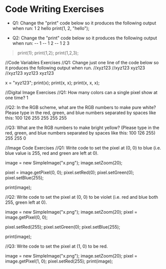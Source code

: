 # Code Writing Exercises

- Q1: Change the "print" code below so it produces the following output when run: 1 2 hello
print(1, 2, "hello");

- Q2: Change the "print" code below so it produces the following output when run:
-- 1
-- 1 2
-- 1 2 3

> print(1);
> print(1,2);
> print(1,2,3);

//Code Variables Exercises
//Q1: Change just one line of the code below so it produces the following output when run.
//xyz123
//xyz123 xyz123
//xyz123 xyz123 xyz123

x = "xyz123";
print(x);
print(x, x);
print(x, x, x);

//Digital Image Exercises
//Q1: How many colors can a single pixel show at one time?
1

//Q2: In the RGB scheme, what are the RGB numbers to make pure white? Please type in the red, green, and blue numbers separated by spaces like this: 100 126 255
255 255 255

//Q3: What are the RGB numbers to make bright yellow? (Please type in the red, green, and blue numbers separated by spaces like this: 100 126 255)
255 255 0

//Image Code Exercises
//Q1: Write code to set the pixel at (0, 0) to blue (i.e. blue value is 255, red and green are left at 0).

image = new SimpleImage("x.png");
image.setZoom(20);

pixel = image.getPixel(0, 0);
pixel.setRed(0);
pixel.setGreen(0);
pixel.setBlue(255);

print(image);

//Q2: Write code to set the pixel at (0, 0) to be violet (i.e. red and blue both 255, green left at 0).

image = new SimpleImage("x.png");
image.setZoom(20);
pixel = image.getPixel(0, 0);

pixel.setRed(255);
pixel.setGreen(0);
pixel.setBlue(255);

print(image);

//Q3: Write code to set the pixel at (1, 0) to be red.

image = new SimpleImage("x.png");
image.setZoom(20);
pixel = image.getPixel(1, 0);
pixel.setRed(255);
print(image);


